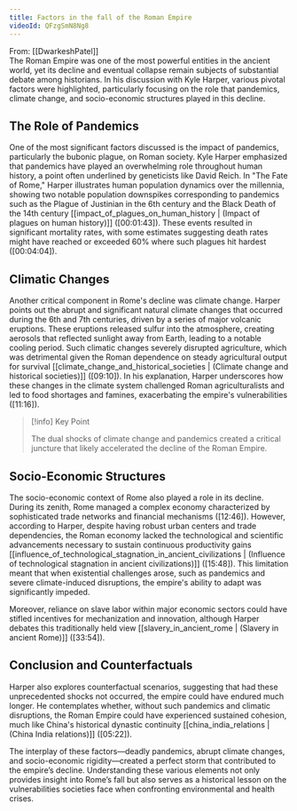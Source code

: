```yaml
---
title: Factors in the fall of the Roman Empire
videoId: QFzgSmN8Ng8
---
```


From: [[DwarkeshPatel]] <br/> 
The Roman Empire was one of the most powerful entities in the ancient world, yet its decline and eventual collapse remain subjects of substantial debate among historians. In his discussion with Kyle Harper, various pivotal factors were highlighted, particularly focusing on the role that pandemics, climate change, and socio-economic structures played in this decline.

## The Role of Pandemics

One of the most significant factors discussed is the impact of pandemics, particularly the bubonic plague, on Roman society. Kyle Harper emphasized that pandemics have played an overwhelming role throughout human history, a point often underlined by geneticists like David Reich. In "The Fate of Rome," Harper illustrates human population dynamics over the millennia, showing two notable population downspikes corresponding to pandemics such as the Plague of Justinian in the 6th century and the Black Death of the 14th century [[impact_of_plagues_on_human_history | (Impact of plagues on human history)]] (<a class="yt-timestamp" data-t="00:01:43">[00:01:43]</a>). These events resulted in significant mortality rates, with some estimates suggesting death rates might have reached or exceeded 60% where such plagues hit hardest (<a class="yt-timestamp" data-t="00:04:04">[00:04:04]</a>).

## Climatic Changes

Another critical component in Rome's decline was climate change. Harper points out the abrupt and significant natural climate changes that occurred during the 6th and 7th centuries, driven by a series of major volcanic eruptions. These eruptions released sulfur into the atmosphere, creating aerosols that reflected sunlight away from Earth, leading to a notable cooling period. Such climatic changes severely disrupted agriculture, which was detrimental given the Roman dependence on steady agricultural output for survival [[climate_change_and_historical_societies | (Climate change and historical societies)]] (<a class="yt-timestamp" data-t="09:10">[09:10]</a>). In his explanation, Harper underscores how these changes in the climate system challenged Roman agriculturalists and led to food shortages and famines, exacerbating the empire's vulnerabilities (<a class="yt-timestamp" data-t="11:16">[11:16]</a>).

> [!info] Key Point
>
> The dual shocks of climate change and pandemics created a critical juncture that likely accelerated the decline of the Roman Empire.

## Socio-Economic Structures

The socio-economic context of Rome also played a role in its decline. During its zenith, Rome managed a complex economy characterized by sophisticated trade networks and financial mechanisms (<a class="yt-timestamp" data-t="12:46">[12:46]</a>). However, according to Harper, despite having robust urban centers and trade dependencies, the Roman economy lacked the technological and scientific advancements necessary to sustain continuous productivity gains [[influence_of_technological_stagnation_in_ancient_civilizations | (Influence of technological stagnation in ancient civilizations)]] (<a class="yt-timestamp" data-t="15:48">[15:48]</a>). This limitation meant that when existential challenges arose, such as pandemics and severe climate-induced disruptions, the empire's ability to adapt was significantly impeded.

Moreover, reliance on slave labor within major economic sectors could have stifled incentives for mechanization and innovation, although Harper debates this traditionally held view [[slavery_in_ancient_rome | (Slavery in ancient Rome)]] (<a class="yt-timestamp" data-t="33:54">[33:54]</a>).

## Conclusion and Counterfactuals

Harper also explores counterfactual scenarios, suggesting that had these unprecedented shocks not occurred, the empire could have endured much longer. He contemplates whether, without such pandemics and climatic disruptions, the Roman Empire could have experienced sustained cohesion, much like China's historical dynastic continuity [[china_india_relations | (China India relations)]] (<a class="yt-timestamp" data-t="05:22">[05:22]</a>).

The interplay of these factors—deadly pandemics, abrupt climate changes, and socio-economic rigidity—created a perfect storm that contributed to the empire’s decline. Understanding these various elements not only provides insight into Rome’s fall but also serves as a historical lesson on the vulnerabilities societies face when confronting environmental and health crises.